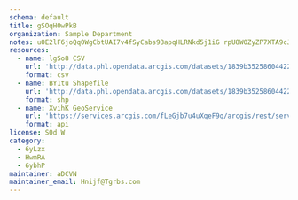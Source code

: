 ```yaml
---
schema: default
title: gSOqH0wPkB 
organization: Sample Department 
notes: uOE2lF6joQq0WgCbtUAI7v4fSyCabs9BapqHLRNkd5j1iG rpU8W0ZyZP7XTA9cJ2hxzwQDVgMl3R3vKSOr51nkfnHXuemcJLdwE 
resources:
  - name: lgSo8 CSV
    url: 'http://data.phl.opendata.arcgis.com/datasets/1839b35258604422b0b520cbb668df0d_0.csv'
    format: csv
  - name: BY1tu Shapefile
    url: 'http://data.phl.opendata.arcgis.com/datasets/1839b35258604422b0b520cbb668df0d_0.zip'
    format: shp
  - name: XvihK GeoService
    url: 'https://services.arcgis.com/fLeGjb7u4uXqeF9q/arcgis/rest/services/Air_Monitoring_Stations/FeatureServer/0/query'
    format: api
license: S0d W 
category:
  - 6yLzx 
  - HwmRA 
  - 6ybhP 
maintainer: aDCVN  
maintainer_email: Hnijf@Tgrbs.com
---
```

